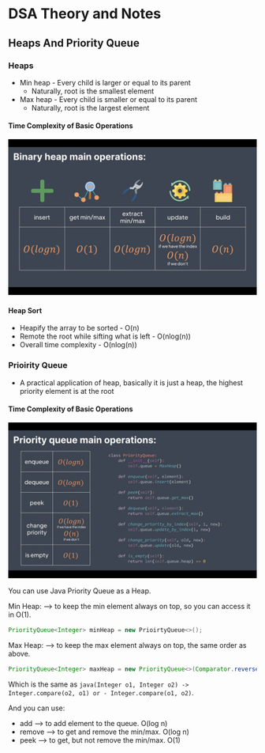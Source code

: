 # DSA Theory and Notes

## Heaps And Priority Queue
### Heaps
* Min heap - Every child is larger or equal to its parent
  * Naturally, root is the smallest element
* Max heap - Every child is smaller or equal to its parent
  * Naturally, root is the largest element
  
#### Time Complexity of Basic Operations
![heap operations complexity](heap-operations-complexity.png)

#### Heap Sort
* Heapify the array to be sorted - O(n)
* Remote the root while sifting what is left - O(nlog(n))
* Overall time complexity - O(nlog(n))

### Prioirity Queue
* A practical application of heap, basically it is just a heap, the highest priority element is at the root

#### Time Complexity of Basic Operations
![priority queue operations complexity](priority-queue-operations-complexity.png)

You can use Java Priority Queue as a Heap.

Min Heap: --> to keep the min element always on top, so you can access it in O(1).
```java
PriorityQueue<Integer> minHeap = new PrioirtyQueue<>();
```
Max Heap: --> to keep the max element always on top, the same order as above.
```java
PriorityQueue<Integer> maxHeap = new PriorityQueue<>(Comparator.reverse());
```
Which is the same as ```java(Integer o1, Integer o2) -> Integer.compare(o2, o1) or - Integer.compare(o1, o2)```.

And you can use:
* add --> to add element to the queue. O(log n)
* remove --> to get and remove the min/max. O(log n)
* peek --> to get, but not remove the min/max. O(1)

